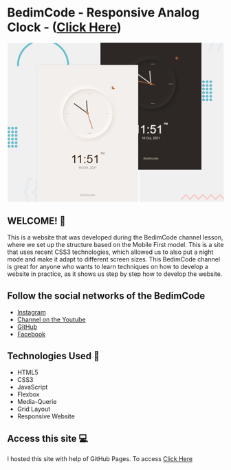 # BedimCode - Responsive Analog Clock - ([Click Here](https://samueloliveiraa.github.io/responsive-analog-clock/))

![Clock](./assets/images/desktop-preview.jpg)

## WELCOME! 👋

This is a website that was developed during the BedimCode channel lesson, where we set up the structure based on the Mobile First model. This is a site that uses recent CSS3 technologies, which allowed us to also put a night mode and make it adapt to different screen sizes. This BedimCode channel is great for anyone who wants to learn techniques on how to develop a website in practice, as it shows us step by step how to develop the website.

## Follow the social networks of the BedimCode

* [Instagram](https://www.instagram.com/bedimcode/)
* [Channel on the Youtube](https://www.youtube.com/c/Bedimcode/videos) 
* [GitHub](https://github.com/bedimcode)
* [Facebook](https://www.facebook.com/bedimcode/)

## Technologies Used 🧩

* HTML5
* CSS3
* JavaScript
* Flexbox
* Media-Querie
* Grid Layout
* Responsive Website

## Access this site 💻

   I hosted this site with help of GitHub Pages. To access [Click Here](https://samueloliveiraa.github.io/responsive-analog-clock/)
